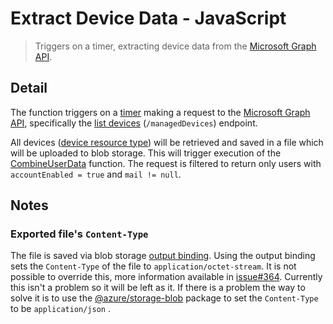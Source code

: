# Extract Device Data - JavaScript

> Triggers on a timer, extracting device data from the
> [Microsoft Graph API](https://microsoft.graph.com).

## Detail

The function triggers on a [timer](./function.json) making a request to the
[Microsoft Graph API](https://microsoft.graph.com),
specifically the
[list devices](https://graph.microsoft.com/v1.0/deviceManagement)
(`/managedDevices`) endpoint.

All devices
([device resource type](https://learn.microsoft.com/en-us/graph/api/resources/intune-graph-overview?view=graph-rest-1.0))
will be retrieved and saved in a file which will be uploaded to blob
storage. This will trigger execution of the
[CombineUserData](./CombineUserData) function. The request is filtered to
return only users with `accountEnabled = true` and `mail != null`.

## Notes

### Exported file's `Content-Type`

The file is saved via blob storage
[output binding](https://docs.microsoft.com/en-us/azure/azure-functions/functions-bindings-storage-blob-output?tabs=javascript).
Using the output binding sets the `Content-Type` of the file to
`application/octet-stream`. It is not possible to override this, more
information available in
[issue#364](https://github.com/Azure/azure-functions-host/issues/364).
Currently this isn't a problem so it will be left as it. If there is a problem
the way to solve it is to use the
[@azure/storage-blob](https://www.npmjs.com/package/@azure/storage-blob)
package to set the `Content-Type` to be `application/json` .